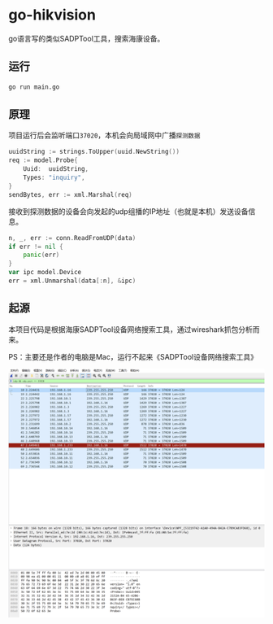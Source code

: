 # go-hikvision
go语言写的类似SADPTool工具，搜索海康设备。

## 运行

```bash
go run main.go
```

## 原理

项目运行后会监听端口`37020`，本机会向局域网中广播`探测数据`

```go
uuidString := strings.ToUpper(uuid.NewString())
req := model.Probe{
    Uuid:  uuidString,
    Types: "inquiry",
}
sendBytes, err := xml.Marshal(req)
```

接收到探测数据的设备会向发起的udp组播的IP地址（也就是本机）发送设备信息。

```go
n, _, err := conn.ReadFromUDP(data)
if err != nil {
    panic(err)
}
var ipc model.Device
err = xml.Unmarshal(data[:n], &ipc)
```

## 起源

本项目代码是根据海康SADPTool设备网络搜索工具，通过wireshark抓包分析而来。

PS：主要还是作者的电脑是Mac，运行不起来《SADPTool设备网络搜索工具》

![udp抓包截图](images/udp_capture_screenshot.png)
